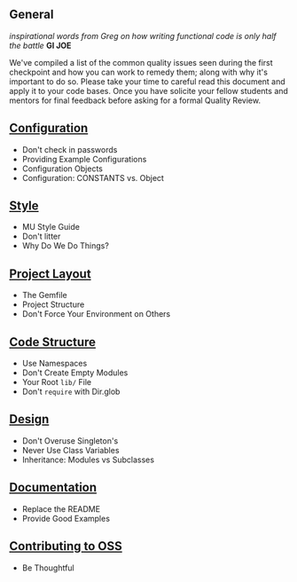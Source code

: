 ## General

_inspirational words from Greg on how writing functional code is only
half the battle_ __GI JOE__

We've compiled a list of the common quality issues seen during the first checkpoint and how you can work to remedy them; along with why it's important to do so. Please take your time to careful read this document and apply it to your code bases. Once you have solicite your fellow students and mentors for final feedback before asking for a formal Quality Review.

## [Configuration](https://github.com/mendicant-university/s10-notes/blob/master/configuration.md)


  - Don't check in passwords
  - Providing Example Configurations
  - Configuration Objects
  - Configuration: CONSTANTS vs. Object


## [Style](https://github.com/mendicant-university/s10-notes/blob/master/style.md)
  
  - MU Style Guide
  - Don't litter
  - Why Do We Do Things?

## [Project Layout](https://github.com/mendicant-university/s10-notes/blob/master/project_layout.md)

  - The Gemfile
  - Project Structure
  - Don't Force Your Environment on Others

## [Code Structure](https://github.com/mendicant-university/s10-notes/blob/master/code_structure.md)

  - Use Namespaces
  - Don't Create Empty Modules
  - Your Root `lib/` File
  - Don't `require` with Dir.glob

## [Design](https://github.com/mendicant-university/s10-notes/blob/master/design.md)

  - Don't Overuse Singleton's
  - Never Use Class Variables
  - Inheritance: Modules vs Subclasses

## [Documentation](https://github.com/mendicant-university/s10-notes/blob/master/documentation.md)

  - Replace the README
  - Provide Good Examples

## [Contributing to OSS](https://github.com/mendicant-university/s10-notes/blob/master/contributing_to_oss.md)

  - Be Thoughtful
